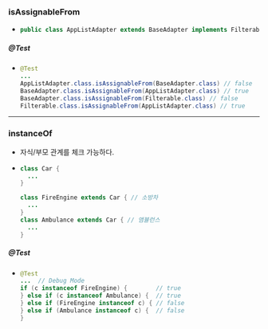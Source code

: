 ### isAssignableFrom
* ```java
  public class AppListAdapter extends BaseAdapter implements Filterable
##### @Test
* ```java
  @Test
  ...
  AppListAdapter.class.isAssignableFrom(BaseAdapter.class) // false
  BaseAdapter.class.isAssignableFrom(AppListAdapter.class) // true
  BaseAdapter.class.isAssignableFrom(Filterable.class) // false
  Filterable.class.isAssignableFrom(AppListAdapter.class) // true
---
### instanceOf
* 자식/부모 관계를 체크 가능하다.
* ```java
  class Car { 
    ...
  }
  
  class FireEngine extends Car { // 소방차 
    ...
  }
  class Ambulance extends Car { // 앰뷸런스
    ...
  }
##### @Test
* ```java
  @Test
  ...  // Debug Mode
  if (c instanceof FireEngine) {        // true
  } else if (c instanceof Ambulance) {  // true
  } else if (FireEngine instanceof c) { // false
  } else if (Ambulance instanceof c) {  // false
  }
